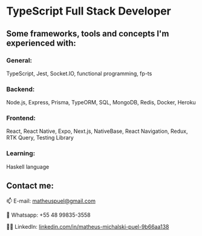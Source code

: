 # TypeScript Full Stack Developer

## Some frameworks, tools and concepts I'm experienced with:

### General:

TypeScript, Jest, Socket.IO, functional programming, fp-ts

### Backend:

Node.js, Express, Prisma, TypeORM, SQL, MongoDB, Redis, Docker, Heroku

### Frontend:

React, React Native, Expo, Next.js, NativeBase, React Navigation, Redux, RTK Query, Testing Library

### Learning:

Haskell language

## Contact me:

📫 E-mail: matheuspuel@gmail.com

📱 Whatsapp: +55 48 99835-3558

👨‍💼 LinkedIn: [linkedin.com/in/matheus-michalski-puel-9b66aa138](https://www.linkedin.com/in/matheus-michalski-puel-9b66aa138/)

